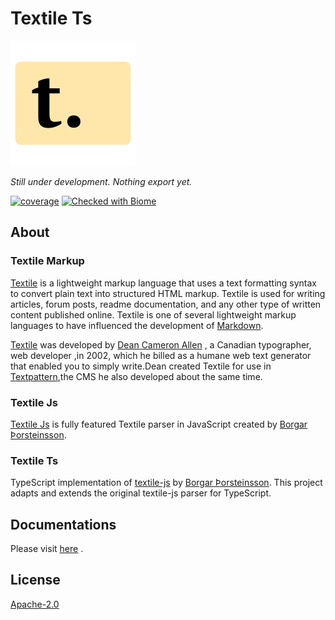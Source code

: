 # Textile Ts

![textile-logo](./textile-logo.svg)

_Still under development. Nothing export yet._

[![coverage][coverage]][covg-url] [![Checked with Biome][biome-check]][biome]

## About

### Textile Markup

[Textile][textile-web] is a lightweight markup language that uses a text formatting syntax to convert plain text into structured HTML markup. Textile is used for writing articles, forum posts, readme documentation, and any other type of written content published online. Textile is one of several lightweight markup languages to have influenced the development of [Markdown][markdown].

[Textile][textile-web] was developed by [Dean Cameron Allen][dean_allen] , a Canadian typographer, web developer ,in 2002, which he billed as a humane web text generator that enabled you to simply write.Dean created Textile for use in [Textpattern][textpattern],the CMS he also developed about the same time.

### Textile Js

[Textile Js][textilejs] is fully featured Textile parser in JavaScript created by [Borgar Þorsteinsson][borgar].

### Textile Ts

TypeScript implementation of [textile-js][textilejs] by [Borgar Þorsteinsson][borgar]. This project adapts and extends the original textile-js parser for TypeScript.

## Documentations

Please visit [here][textile-ts] .

## License

[Apache-2.0][file-license]

<!-- Definition -->

[file-license]: LICENSE
[coverage]: https://img.shields.io/badge/coverage-83.81-yellowgreen?style=flat
[covg-url]: https://phothinmg.github.io/textile-ts/lcoview/index.html
[textilejs]: https://github.com/borgar/textile-js
[textile-web]: https://textile-lang.com/
[borgar]: https://github.com/borgar
[biome]: https://biomejs.dev
[biome-check]: https://img.shields.io/badge/Checked_with-Biome-60a5fa?style=flat&logo=biome
[textile-logo]: https://github.com/phothinmg/textile-ts/blob/main/textile-logo.svg
[dean_allen]: https://en.wikipedia.org/wiki/Dean_Allen
[textpattern]: https://textpattern.com/
[markdown]: https://en.wikipedia.org/wiki/Markdown
[textile-ts]: https://phothinmg.github.io/textile-ts/
